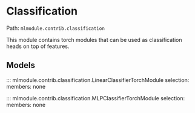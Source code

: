 # Classification

Path: `mlmodule.contrib.classification`

This module contains torch modules that can be used as classification heads on top
of features.

## Models

::: mlmodule.contrib.classification.LinearClassifierTorchModule
    selection:
        members: none

::: mlmodule.contrib.classification.MLPClassifierTorchModule
    selection:
        members: none
